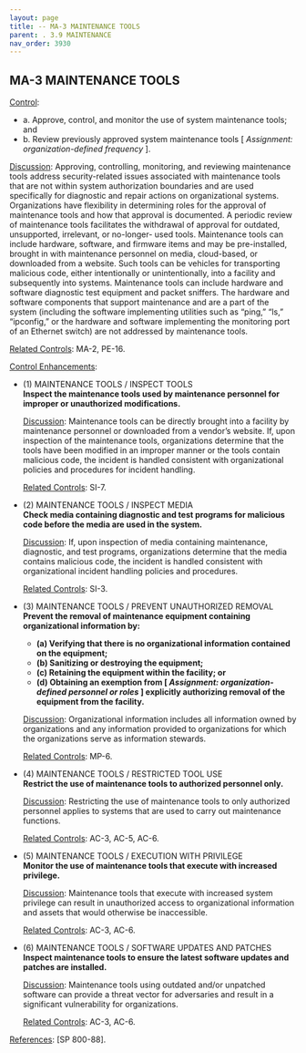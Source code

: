 ```yaml
---
layout: page
title: -- MA-3 MAINTENANCE TOOLS 
parent: . 3.9 MAINTENANCE 
nav_order: 3930 
---
```


## MA-3 MAINTENANCE TOOLS

<ins>Control</ins>:
* a. Approve, control, and monitor the use of system maintenance tools; and
* b. Review previously approved system maintenance tools [ _Assignment: organization-defined frequency_ ].

<ins>Discussion</ins>: Approving, controlling, monitoring, and reviewing maintenance tools address security-related issues associated with maintenance tools that are not within system authorization boundaries and are used specifically for diagnostic and repair actions on organizational systems. Organizations have flexibility in determining roles for the approval of maintenance tools and how that approval is documented. A periodic review of maintenance tools facilitates the withdrawal of approval for outdated, unsupported, irrelevant, or no-longer- used tools. Maintenance tools can include hardware, software, and firmware items and may be pre-installed, brought in with maintenance personnel on media, cloud-based, or downloaded from a website. Such tools can be vehicles for transporting malicious code, either intentionally or unintentionally, into a facility and subsequently into systems. Maintenance tools can include hardware and software diagnostic test equipment and packet sniffers. The hardware and software components that support maintenance and are a part of the system (including the software implementing utilities such as “ping,” “ls,” “ipconfig,” or the hardware and software implementing the monitoring port of an Ethernet switch) are not addressed by maintenance tools.

<ins>Related Controls</ins>: MA-2, PE-16.

<ins>Control Enhancements</ins>:

* (1) MAINTENANCE TOOLS / INSPECT TOOLS<br>
**Inspect the maintenance tools used by maintenance personnel for improper or unauthorized modifications.**

    <ins>Discussion</ins>: Maintenance tools can be directly brought into a facility by maintenance personnel or downloaded from a vendor’s website. If, upon inspection of the maintenance tools, organizations determine that the tools have been modified in an improper manner or the tools contain malicious code, the incident is handled consistent with organizational policies and procedures for incident handling.

    <ins>Related Controls</ins>: SI-7.

* (2) MAINTENANCE TOOLS / INSPECT MEDIA<br>
**Check media containing diagnostic and test programs for malicious code before the media are used in the system.**

    <ins>Discussion</ins>: If, upon inspection of media containing maintenance, diagnostic, and test programs, organizations determine that the media contains malicious code, the incident is handled consistent with organizational incident handling policies and procedures.

    <ins>Related Controls</ins>: SI-3.

* (3) MAINTENANCE TOOLS / PREVENT UNAUTHORIZED REMOVAL<br>
**Prevent the removal of maintenance equipment containing organizational information by:**
    * **(a) Verifying that there is no organizational information contained on the equipment;**
    * **(b) Sanitizing or destroying the equipment;**
    * **(c) Retaining the equipment within the facility; or**
    * **(d) Obtaining an exemption from [ _Assignment: organization-defined personnel or roles_ ] explicitly authorizing removal of the equipment from the facility.**

    <ins>Discussion</ins>: Organizational information includes all information owned by organizations and any information provided to organizations for which the organizations serve as information stewards.

    <ins>Related Controls</ins>: MP-6.

* (4) MAINTENANCE TOOLS / RESTRICTED TOOL USE<br>
**Restrict the use of maintenance tools to authorized personnel only.**

    <ins>Discussion</ins>: Restricting the use of maintenance tools to only authorized personnel applies to systems that are used to carry out maintenance functions.

    <ins>Related Controls</ins>: AC-3, AC-5, AC-6.

* (5) MAINTENANCE TOOLS / EXECUTION WITH PRIVILEGE<br>
**Monitor the use of maintenance tools that execute with increased privilege.**

    <ins>Discussion</ins>: Maintenance tools that execute with increased system privilege can result in unauthorized access to organizational information and assets that would otherwise be inaccessible.

    <ins>Related Controls</ins>: AC-3, AC-6.

* (6) MAINTENANCE TOOLS / SOFTWARE UPDATES AND PATCHES<br>
**Inspect maintenance tools to ensure the latest software updates and patches are installed.**

    <ins>Discussion</ins>: Maintenance tools using outdated and/or unpatched software can provide a threat vector for adversaries and result in a significant vulnerability for organizations.

    <ins>Related Controls</ins>: AC-3, AC-6.

<ins>References</ins>: [SP 800-88].
